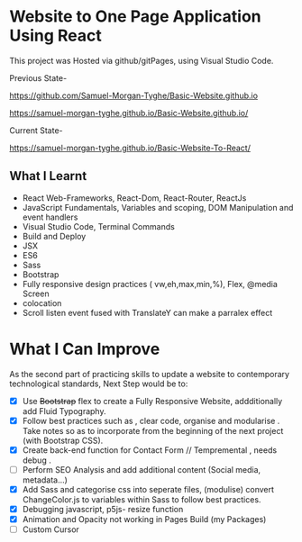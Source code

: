 # Website to One Page Application Using React
This project was Hosted via github/gitPages, using Visual Studio Code.

Previous State-

https://github.com/Samuel-Morgan-Tyghe/Basic-Website.github.io

https://samuel-morgan-tyghe.github.io/Basic-Website.github.io/

Current State-

https://samuel-morgan-tyghe.github.io/Basic-Website-To-React/

## What I Learnt
* React Web-Frameworks, React-Dom, React-Router, ReactJs
* JavaScript Fundamentals, Variables and scoping, DOM Manipulation and event handlers
* Visual Studio Code, Terminal Commands
* Build and Deploy
* JSX 
* ES6 
* Sass
* Bootstrap
* Fully responsive design practices ( vw,eh,max,min,%), Flex, @media Screen
* colocation
* Scroll listen event fused with TranslateY can make a parralex effect 

# What I Can Improve
As the second part of practicing skills to update a website to contemporary technological standards,
Next Step would be to:

- [x] Use ~~Bootstrap~~ flex to create a Fully Responsive Website, addditionally add Fluid Typography.
- [x] Follow best practices such as , clear code, organise and modularise . Take notes so as to incorporate from the beginning of the next project (with Bootstrap CSS).
- [x] Create back-end function for Contact Form // Tempremental , needs debug .
- [ ] Perform SEO Analysis and add additional content (Social media, metadata...)
- [x] Add Sass and categorise css into seperate files, (modulise) convert ChangeColor.js to variables within Sass to follow best practices.
- [x] Debugging javascript, p5js- resize function
- [x] Animation and Opacity not working in Pages Build  (my Packages)
- [ ] Custom Cursor
